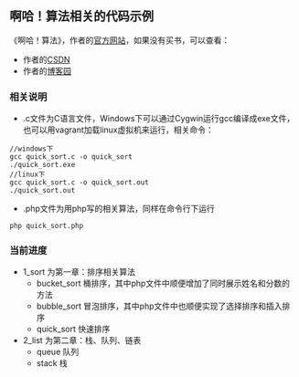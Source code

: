 ## 啊哈！算法相关的代码示例 ##
《啊哈！算法》，作者的[官方网站](http://www.ahalei.com/)，如果没有买书，可以查看：
- 作者的[CSDN](http://blog.csdn.net/ahalei)
- 作者的[博客园](http://www.cnblogs.com/ahalei/)

### 相关说明 ###
- .c文件为C语言文件，Windows下可以通过Cygwin运行gcc编译成exe文件，也可以用vagrant加载linux虚拟机来运行，相关命令：
```
//windows下
gcc quick_sort.c -o quick_sort
./quick_sort.exe
//linux下
gcc quick_sort.c -o quick_sort.out
./quick_sort.out
```
- .php文件为用php写的相关算法，同样在命令行下运行
```
php quick_sort.php
```

### 当前进度 ###
- 1_sort 为第一章：排序相关算法
    - bucket_sort 桶排序，其中php文件中顺便增加了同时展示姓名和分数的方法
    - bubble_sort 冒泡排序，其中php文件中也顺便实现了选择排序和插入排序
    - quick_sort  快速排序
- 2_list 为第二章：栈、队列、链表
    - queue 队列
    - stack 栈